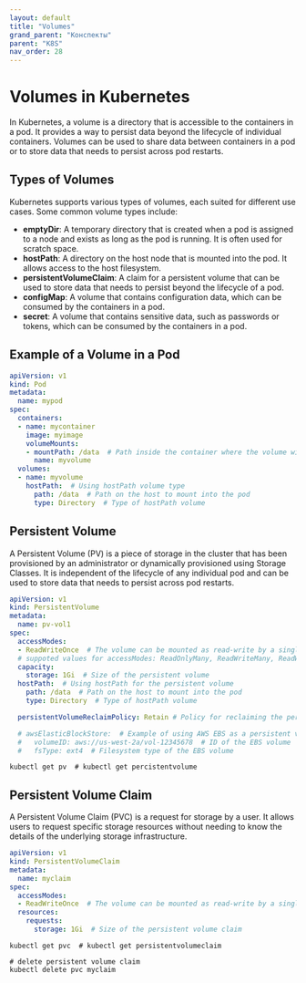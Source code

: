 ```yaml
---
layout: default
title: "Volumes"
grand_parent: "Конспекты"
parent: "K8S"
nav_order: 28
---
```


# Volumes in Kubernetes
In Kubernetes, a volume is a directory that is accessible to the containers in a pod. It provides a way to persist data beyond the lifecycle of individual containers. Volumes can be used to share data between containers in a pod or to store data that needs to persist across pod restarts.

## Types of Volumes
Kubernetes supports various types of volumes, each suited for different use cases. Some common volume types include:
- **emptyDir**: A temporary directory that is created when a pod is assigned to a node and exists as long as the pod is running. It is often used for scratch space.
- **hostPath**: A directory on the host node that is mounted into the pod. It allows access to the host filesystem.
- **persistentVolumeClaim**: A claim for a persistent volume that can be used to store data that needs to persist beyond the lifecycle of a pod.
- **configMap**: A volume that contains configuration data, which can be consumed by the containers in a pod.
- **secret**: A volume that contains sensitive data, such as passwords or tokens, which can be consumed by the containers in a pod.

## Example of a Volume in a Pod
```yaml
apiVersion: v1
kind: Pod
metadata:
  name: mypod
spec:
  containers:
  - name: mycontainer 
    image: myimage
    volumeMounts:
    - mountPath: /data  # Path inside the container where the volume will be mounted
      name: myvolume
  volumes:
  - name: myvolume
    hostPath:  # Using hostPath volume type
      path: /data  # Path on the host to mount into the pod
      type: Directory  # Type of hostPath volume
```

## Persistent Volume
A Persistent Volume (PV) is a piece of storage in the cluster that has been provisioned by an administrator or dynamically provisioned using Storage Classes. It is independent of the lifecycle of any individual pod and can be used to store data that needs to persist across pod restarts.

```yaml
apiVersion: v1
kind: PersistentVolume
metadata:
  name: pv-vol1
spec:
  accessModes:
  - ReadWriteOnce  # The volume can be mounted as read-write by a single node
  # suppoted values for accessModes: ReadOnlyMany, ReadWriteMany, ReadWriteOnce
  capacity:
    storage: 1Gi  # Size of the persistent volume
  hostPath:  # Using hostPath for the persistent volume
    path: /data  # Path on the host to mount into the pod
    type: Directory  # Type of hostPath volume

  persistentVolumeReclaimPolicy: Retain # Policy for reclaiming the persistent volume after it is released

  # awsElasticBlockStore:  # Example of using AWS EBS as a persistent volume
  #   volumeID: aws://us-west-2a/vol-12345678  # ID of the EBS volume
  #   fsType: ext4  # Filesystem type of the EBS volume
  ```

  ```shell
kubectl get pv  # kubectl get percistentvolume
```

## Persistent Volume Claim
A Persistent Volume Claim (PVC) is a request for storage by a user. It allows users to request specific storage resources without needing to know the details of the underlying storage infrastructure.

```yaml
apiVersion: v1
kind: PersistentVolumeClaim
metadata:
  name: myclaim
spec:
  accessModes:
  - ReadWriteOnce  # The volume can be mounted as read-write by a single node
  resources:
    requests:
      storage: 1Gi  # Size of the persistent volume claim
```

```shell
kubectl get pvc  # kubectl get persistentvolumeclaim

# delete persistent volume claim
kubectl delete pvc myclaim
```